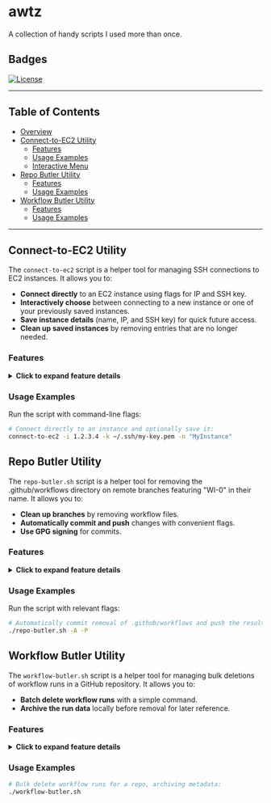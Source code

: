 # awtz

A collection of handy scripts I used more than once.

## Badges
[![License](https://img.shields.io/badge/license-MIT-blue.svg)](LICENSE)

---

## Table of Contents

- [Overview](#overview)
- [Connect-to-EC2 Utility](#connect-to-ec2-utility)
  - [Features](#features)
  - [Usage Examples](#usage-examples)
  - [Interactive Menu](#interactive-menu)
- [Repo Butler Utility](#repo-butler-utility)
  - [Features](#features-1)
  - [Usage Examples](#usage-examples-1)
- [Workflow Butler Utility](#workflow-butler-utility)
  - [Features](#features-2)
  - [Usage Examples](#usage-examples-2)

---

## Connect-to-EC2 Utility

The `connect-to-ec2` script is a helper tool for managing SSH connections to EC2 instances. It allows you to:

- **Connect directly** to an EC2 instance using flags for IP and SSH key.
- **Interactively choose** between connecting to a new instance or one of your previously saved instances.
- **Save instance details** (name, IP, and SSH key) for quick future access.
- **Clean up saved instances** by removing entries that are no longer needed.

### Features

<details>
  <summary><strong>Click to expand feature details</strong></summary>

- **Command-Line Flags:**
  - `-i`: Specify the EC2 instance IP address.
  - `-k`: Specify the SSH key path (e.g., `~/.ssh/my-key.pem`).
  - `-n`: Optionally assign a name to the instance.
  - `-h`: Display the help message.

- **Interactive Menu:**
  - **Connect to an existing saved instance:** Lists all saved instances with their names, IP addresses, and key information.
  - **Connect to a new instance:** Prompts you for details and gives you the option to save the instance for future use.
  - **Clean up saved instances:** Allows you to remove outdated or unwanted saved instance entries.

- **Ease of Use:**  
  The script constructs the SSH connection string automatically (defaulting to user `ubuntu`) and handles key selection with a user-friendly menu.

</details>

### Usage Examples

Run the script with command-line flags:

```bash
# Connect directly to an instance and optionally save it:
connect-to-ec2 -i 1.2.3.4 -k ~/.ssh/my-key.pem -n "MyInstance"
```

## Repo Butler Utility

The `repo-butler.sh` script is a helper tool for removing the .github/workflows
directory on remote branches featuring "WI-0" in their name. It allows you to:

- **Clean up branches** by removing workflow files.
- **Automatically commit and push** changes with convenient flags.
- **Use GPG signing** for commits.

### Features

<details>
  <summary><strong>Click to expand feature details</strong></summary>

- **Command-Line Flags:**
  - `-A`: Automatically commit the removal without prompting.
  - `-P`: Automatically push the changes after a commit without prompting.
  - `-v`: Enable verbose logging.
  - `-S`: Sign commits using your configured GPG key.
  - `-h`: Display the help message.

- **Automated Cleanup:**
  - Locates branches containing "WI-0" in their name.
  - Removes the .github/workflows folder if present, prompting or auto-committing/pushing.

- **Ease of Use:**  
  The script fetches all remote branches, checks them out locally, then handles commit and push behavior as instructed.

</details>

### Usage Examples

Run the script with relevant flags:

```bash
# Automatically commit removal of .github/workflows and push the result:
./repo-butler.sh -A -P
```

## Workflow Butler Utility

The `workflow-butler.sh` script is a helper tool for managing bulk deletions of
workflow runs in a GitHub repository. It allows you to:

- **Batch delete workflow runs** with a simple command.
- **Archive the run data** locally before removal for later reference.

### Features

<details>
  <summary><strong>Click to expand feature details</strong></summary>

- **Prompts for repository info:**  
  Let's you enter the GitHub owner and repository name before bulk deletion.

- **Archives workflow runs:**  
  Saves JSON data of each run in a timestamped folder before deleting runs.

- **Pagination handling:**  
  Uses GitHub's API to fetch runs page by page, processing them in chunks.

</details>

### Usage Examples

```bash
# Bulk delete workflow runs for a repo, archiving metadata:
./workflow-butler.sh


